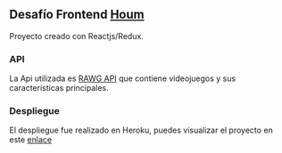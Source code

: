 ## Desafío Frontend [Houm](https://houm.com/co)

Proyecto creado con Reactjs/Redux.

### API

La Api utilizada es [RAWG API](https://rawg.io/apidocs) que contiene videojuegos y sus características principales.


### Despliegue
El despliegue fue realizado en Heroku, puedes visualizar el proyecto en este [enlace](https://desafio-frontend-houm.herokuapp.com/)